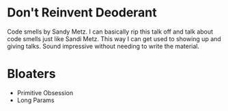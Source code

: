 # Don't Reinvent Deoderant

Code smells by Sandy Metz. I can basically rip this talk off and talk about code smells just like Sandi Metz. This way I can get used to showing up and giving talks. Sound impressive without needing to write the material.

# Bloaters
- Primitive Obsession
- Long Params

# 
